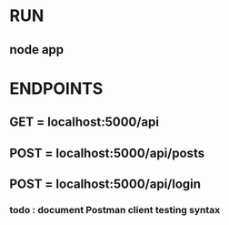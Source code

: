 
# RUN
## node app

# ENDPOINTS
## GET   = localhost:5000/api
## POST = localhost:5000/api/posts
## POST = localhost:5000/api/login



### todo : document Postman client testing syntax
